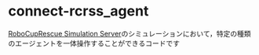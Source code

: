 # connect-rcrss_agent

[RoboCupRescue Simulation Server](https://github.com/roborescue/rcrs-server)のシミュレーションにおいて，特定の種類のエージェントを一体操作することができるコードです

